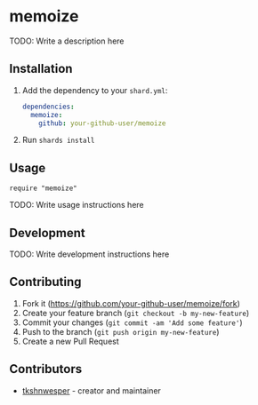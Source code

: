 # memoize

TODO: Write a description here

## Installation

1. Add the dependency to your `shard.yml`:

   ```yaml
   dependencies:
     memoize:
       github: your-github-user/memoize
   ```

2. Run `shards install`

## Usage

```crystal
require "memoize"
```

TODO: Write usage instructions here

## Development

TODO: Write development instructions here

## Contributing

1. Fork it (<https://github.com/your-github-user/memoize/fork>)
2. Create your feature branch (`git checkout -b my-new-feature`)
3. Commit your changes (`git commit -am 'Add some feature'`)
4. Push to the branch (`git push origin my-new-feature`)
5. Create a new Pull Request

## Contributors

- [tkshnwesper](https://github.com/your-github-user) - creator and maintainer
